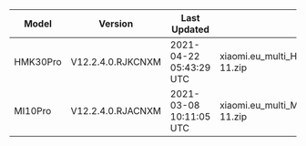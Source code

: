 | Model | Version | Last Updated | File Name | Size | Download Link |
| ---- | ---- | ---- | ---- | ---- | ---- |
| HMK30Pro | V12.2.4.0.RJKCNXM | 2021-04-22 05:43:29 UTC | xiaomi.eu_multi_HMK30Pro_V12.2.4.0.RJKCNXM_v12-11.zip | 3.9 GB | [SourceForge](https://sourceforge.net/projects/xiaomi-eu-multilang-miui-roms/files/xiaomi.eu/MIUI-STABLE-RELEASES/MIUIv12/xiaomi.eu_multi_HMK30Pro_V12.2.4.0.RJKCNXM_v12-11.zip/download) |
| MI10Pro | V12.2.4.0.RJACNXM | 2021-03-08 10:11:05 UTC | xiaomi.eu_multi_MI10Pro_V12.2.4.0.RJACNXM_v12-11.zip | 3.8 GB | [SourceForge](https://sourceforge.net/projects/xiaomi-eu-multilang-miui-roms/files/xiaomi.eu/MIUI-STABLE-RELEASES/MIUIv12/xiaomi.eu_multi_MI10Pro_V12.2.4.0.RJACNXM_v12-11.zip/download) |
